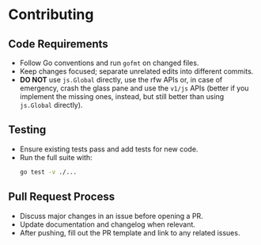 # Contributing

## Code Requirements
- Follow Go conventions and run `gofmt` on changed files.
- Keep changes focused; separate unrelated edits into different commits.
- **DO NOT** use `js.Global` directly, use the rfw APIs or, in case of emergency, crash the glass pane and use the `v1/js` APIs (better if you implement the missing ones, instead, but still better than using `js.Global` directly).

## Testing
- Ensure existing tests pass and add tests for new code.
- Run the full suite with:
  ```bash
  go test -v ./...
  ```

## Pull Request Process
- Discuss major changes in an issue before opening a PR.
- Update documentation and changelog when relevant.
- After pushing, fill out the PR template and link to any related issues.
